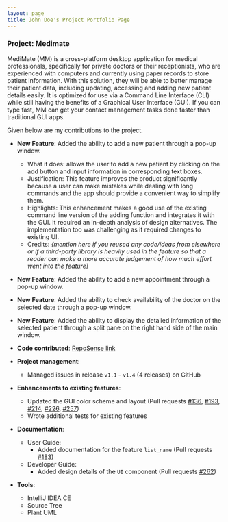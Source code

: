 ```yaml
---
layout: page
title: John Doe's Project Portfolio Page
---
```


### Project: Medimate

MediMate (MM) is a cross-platform desktop application for medical professionals, specifically for private doctors or their receptionists, who are experienced with computers and currently using paper records to store patient information. With this solution, they will be able to better manage their patient data, including updating, accessing and adding new patient details easily. It is optimized for use via a Command Line Interface (CLI) while still having the benefits of a Graphical User Interface (GUI). If you can type fast, MM can get your contact management tasks done faster than traditional GUI apps.

Given below are my contributions to the project.

* **New Feature**: Added the ability to add a new patient through a pop-up window.
    * What it does: allows the user to add a new patient by clicking on the add button and input information in corresponding text boxes.
    * Justification: This feature improves the product significantly because a user can make mistakes while dealing with long commands and the app should provide a convenient way to simplify them.
    * Highlights: This enhancement makes a good use of the existing command line version of the adding function and integrates it with the GUI. It required an in-depth analysis of design alternatives. The implementation too was challenging as it required changes to existing UI.
    * Credits: *{mention here if you reused any code/ideas from elsewhere or if a third-party library is heavily used in the feature so that a reader can make a more accurate judgement of how much effort went into the feature}*

* **New Feature**: Added the ability to add a new appointment through a pop-up window.

* **New Feature**: Added the ability to check availability of the doctor on the selected date through a pop-up window.

* **New Feature**: Added the ability to display the detailed information of the selected patient through a split pane on the right hand side of the main window.

* **Code contributed**: [RepoSense link](https://nus-cs2103-ay2223s2.github.io/tp-dashboard/?search=w11&sort=groupTitle&sortWithin=title&timeframe=commit&mergegroup=&groupSelect=groupByRepos&breakdown=true&checkedFileTypes=docs~functional-code~test-code~other&since=2023-02-17&tabOpen=true&tabType=authorship&tabAuthor=lxz333&tabRepo=AY2223S2-CS2103T-W11-4%2Ftp%5Bmaster%5D&authorshipIsMergeGroup=false&authorshipFileTypes=docs~functional-code~test-code&authorshipIsBinaryFileTypeChecked=false&authorshipIsIgnoredFilesChecked=false)

* **Project management**:
    * Managed issues in release `v1.1` - `v1.4` (4 releases) on GitHub

* **Enhancements to existing features**:
    * Updated the GUI color scheme and layout (Pull requests [\#136](), [\#193](), [\#214](), [\#226](), [\#257]())
    * Wrote additional tests for existing features

* **Documentation**:
    * User Guide:
        * Added documentation for the feature `list_name` (Pull requests [\#183]())
    * Developer Guide:
        * Added design details of the `UI` component (Pull requests [\#262]())

* **Tools**:
  * IntelliJ IDEA CE
  * Source Tree
  * Plant UML





